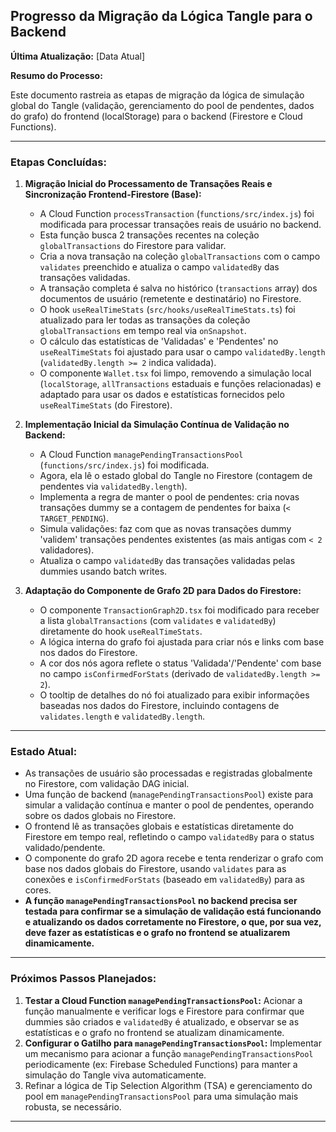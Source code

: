 ## Progresso da Migração da Lógica Tangle para o Backend

**Última Atualização:** [Data Atual]

**Resumo do Processo:**

Este documento rastreia as etapas de migração da lógica de simulação global do Tangle (validação, gerenciamento do pool de pendentes, dados do grafo) do frontend (localStorage) para o backend (Firestore e Cloud Functions).

---

### Etapas Concluídas:

1.  **Migração Inicial do Processamento de Transações Reais e Sincronização Frontend-Firestore (Base):**
    *   A Cloud Function `processTransaction` (`functions/src/index.js`) foi modificada para processar transações reais de usuário no backend.
    *   Esta função busca 2 transações recentes na coleção `globalTransactions` do Firestore para validar.
    *   Cria a nova transação na coleção `globalTransactions` com o campo `validates` preenchido e atualiza o campo `validatedBy` das transações validadas.
    *   A transação completa é salva no histórico (`transactions` array) dos documentos de usuário (remetente e destinatário) no Firestore.
    *   O hook `useRealTimeStats` (`src/hooks/useRealTimeStats.ts`) foi atualizado para ler todas as transações da coleção `globalTransactions` em tempo real via `onSnapshot`.
    *   O cálculo das estatísticas de 'Validadas' e 'Pendentes' no `useRealTimeStats` foi ajustado para usar o campo `validatedBy.length` (`validatedBy.length >= 2` indica validada).
    *   O componente `Wallet.tsx` foi limpo, removendo a simulação local (`localStorage`, `allTransactions` estaduais e funções relacionadas) e adaptado para usar os dados e estatísticas fornecidos pelo `useRealTimeStats` (do Firestore).

2.  **Implementação Inicial da Simulação Contínua de Validação no Backend:**
    *   A Cloud Function `managePendingTransactionsPool` (`functions/src/index.js`) foi modificada.
    *   Agora, ela lê o estado global do Tangle no Firestore (contagem de pendentes via `validatedBy.length`).
    *   Implementa a regra de manter o pool de pendentes: cria novas transações dummy se a contagem de pendentes for baixa (`< TARGET_PENDING`).
    *   Simula validações: faz com que as novas transações dummy 'validem' transações pendentes existentes (as mais antigas com `< 2` validadores).
    *   Atualiza o campo `validatedBy` das transações validadas pelas dummies usando batch writes.

3.  **Adaptação do Componente de Grafo 2D para Dados do Firestore:**
    *   O componente `TransactionGraph2D.tsx` foi modificado para receber a lista `globalTransactions` (com `validates` e `validatedBy`) diretamente do hook `useRealTimeStats`.
    *   A lógica interna do grafo foi ajustada para criar nós e links com base nos dados do Firestore.
    *   A cor dos nós agora reflete o status 'Validada'/'Pendente' com base no campo `isConfirmedForStats` (derivado de `validatedBy.length >= 2`).
    *   O tooltip de detalhes do nó foi atualizado para exibir informações baseadas nos dados do Firestore, incluindo contagens de `validates.length` e `validatedBy.length`.

---

### Estado Atual:

*   As transações de usuário são processadas e registradas globalmente no Firestore, com validação DAG inicial.
*   Uma função de backend (`managePendingTransactionsPool`) existe para simular a validação contínua e manter o pool de pendentes, operando sobre os dados globais no Firestore.
*   O frontend lê as transações globais e estatísticas diretamente do Firestore em tempo real, refletindo o campo `validatedBy` para o status validado/pendente.
*   O componente do grafo 2D agora recebe e tenta renderizar o grafo com base nos dados globais do Firestore, usando `validates` para as conexões e `isConfirmedForStats` (baseado em `validatedBy`) para as cores.
*   **A função `managePendingTransactionsPool` no backend precisa ser testada para confirmar se a simulação de validação está funcionando e atualizando os dados corretamente no Firestore, o que, por sua vez, deve fazer as estatísticas e o grafo no frontend se atualizarem dinamicamente.**

---

### Próximos Passos Planejados:

1.  **Testar a Cloud Function `managePendingTransactionsPool`:** Acionar a função manualmente e verificar logs e Firestore para confirmar que dummies são criados e `validatedBy` é atualizado, e observar se as estatísticas e o grafo no frontend se atualizam dinamicamente.
2.  **Configurar o Gatilho para `managePendingTransactionsPool`:** Implementar um mecanismo para acionar a função `managePendingTransactionsPool` periodicamente (ex: Firebase Scheduled Functions) para manter a simulação do Tangle viva automaticamente.
3.  Refinar a lógica de Tip Selection Algorithm (TSA) e gerenciamento do pool em `managePendingTransactionsPool` para uma simulação mais robusta, se necessário.

---